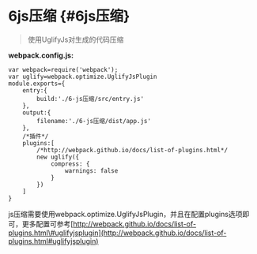 # 6js压缩 {#6js压缩}

> 使用UglifyJs对生成的代码压缩

**webpack.config.js:**

```
var webpack=require('webpack');
var uglify=webpack.optimize.UglifyJsPlugin
module.exports={
    entry:{
        build:'./6-js压缩/src/entry.js'
    },
    output:{
        filename:'./6-js压缩/dist/app.js'
    },
    /*插件*/
    plugins:[
        /*http://webpack.github.io/docs/list-of-plugins.html*/
        new uglify({
            compress: {
                warnings: false
            }
        })
    ]
}
```

js压缩需要使用webpack.optimize.UglifyJsPlugin，并且在配置plugins选项即可，更多配置可参考[http://webpack.github.io/docs/list-of-plugins.html\#uglifyjsplugin](http://webpack.github.io/docs/list-of-plugins.html#uglifyjsplugin)
